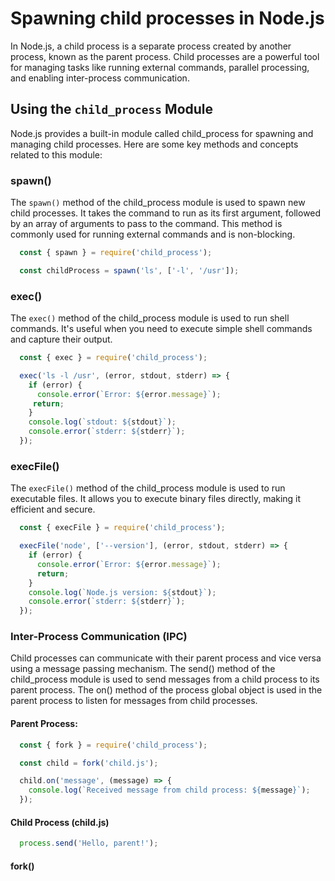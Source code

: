 # Spawning child processes in Node.js

In Node.js, a child process is a separate process created by another process, known as the parent process. Child processes are a powerful tool for managing tasks like running external commands, parallel processing, and enabling inter-process communication.

## Using the ``child_process`` Module

Node.js provides a built-in module called child_process for spawning and managing child processes. Here are some key methods and concepts related to this module:

### spawn()

The ``spawn()`` method of the child_process module is used to spawn new child processes. It takes the command to run as its first argument, followed by an array of arguments to pass to the command. This method is commonly used for running external commands and is non-blocking.

```javascript
  const { spawn } = require('child_process');

  const childProcess = spawn('ls', ['-l', '/usr']);
```

### exec()

The ``exec()`` method of the child_process module is used to run shell commands. It's useful when you need to execute simple shell commands and capture their output.

```javascript
  const { exec } = require('child_process');

  exec('ls -l /usr', (error, stdout, stderr) => {
    if (error) {
      console.error(`Error: ${error.message}`);
     return;
    }
    console.log(`stdout: ${stdout}`);
    console.error(`stderr: ${stderr}`);
  });
```

### execFile()

The ``execFile()`` method of the child_process module is used to run executable files. It allows you to execute binary files directly, making it efficient and secure.

```javascript
  const { execFile } = require('child_process');

  execFile('node', ['--version'], (error, stdout, stderr) => {
    if (error) {
      console.error(`Error: ${error.message}`);
      return;
    }
    console.log(`Node.js version: ${stdout}`);
    console.error(`stderr: ${stderr}`);
  });
```

### Inter-Process Communication (IPC)

Child processes can communicate with their parent process and vice versa using a message passing mechanism. The send() method of the child_process module is used to send messages from a child process to its parent process. The on() method of the process global object is used in the parent process to listen for messages from child processes.

#### Parent Process:

```javascript
  const { fork } = require('child_process');

  const child = fork('child.js');

  child.on('message', (message) => {
    console.log(`Received message from child process: ${message}`);
  });
```

#### Child Process (child.js)

```javascript
  process.send('Hello, parent!');
```

#### fork()








